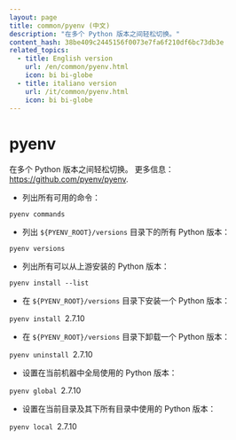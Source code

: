 ```yaml
---
layout: page
title: common/pyenv (中文)
description: "在多个 Python 版本之间轻松切换。"
content_hash: 38be409c2445156f0073e7fa6f210df6bc73db3e
related_topics:
  - title: English version
    url: /en/common/pyenv.html
    icon: bi bi-globe
  - title: italiano version
    url: /it/common/pyenv.html
    icon: bi bi-globe
---
```

# pyenv

在多个 Python 版本之间轻松切换。
更多信息：<https://github.com/pyenv/pyenv>.

- 列出所有可用的命令：

`pyenv commands`

- 列出 `${PYENV_ROOT}/versions` 目录下的所有 Python 版本：

`pyenv versions`

- 列出所有可以从上游安装的 Python 版本：

`pyenv install --list`

- 在 `${PYENV_ROOT}/versions` 目录下安装一个 Python 版本：

`pyenv install `<span class="tldr-var badge badge-pill bg-dark-lm bg-white-dm text-white-lm text-dark-dm font-weight-bold">2.7.10</span>

- 在 `${PYENV_ROOT}/versions` 目录下卸载一个 Python 版本：

`pyenv uninstall `<span class="tldr-var badge badge-pill bg-dark-lm bg-white-dm text-white-lm text-dark-dm font-weight-bold">2.7.10</span>

- 设置在当前机器中全局使用的 Python 版本：

`pyenv global `<span class="tldr-var badge badge-pill bg-dark-lm bg-white-dm text-white-lm text-dark-dm font-weight-bold">2.7.10</span>

- 设置在当前目录及其下所有目录中使用的 Python 版本：

`pyenv local `<span class="tldr-var badge badge-pill bg-dark-lm bg-white-dm text-white-lm text-dark-dm font-weight-bold">2.7.10</span>
